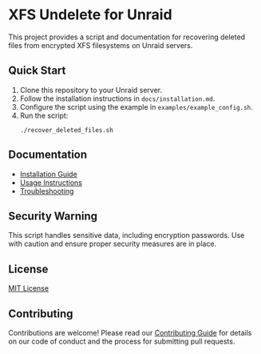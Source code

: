 # XFS Undelete for Unraid

This project provides a script and documentation for recovering deleted files from encrypted XFS filesystems on Unraid servers.

## Quick Start

1. Clone this repository to your Unraid server.
2. Follow the installation instructions in `docs/installation.md`.
3. Configure the script using the example in `examples/example_config.sh`.
4. Run the script:
   ```
   ./recover_deleted_files.sh
   ```

## Documentation

- [Installation Guide](docs/installation.md)
- [Usage Instructions](docs/usage.md)
- [Troubleshooting](docs/troubleshooting.md)

## Security Warning

This script handles sensitive data, including encryption passwords. Use with caution and ensure proper security measures are in place.

## License

[MIT License](LICENSE)

## Contributing

Contributions are welcome! Please read our [Contributing Guide](CONTRIBUTING.md) for details on our code of conduct and the process for submitting pull requests.